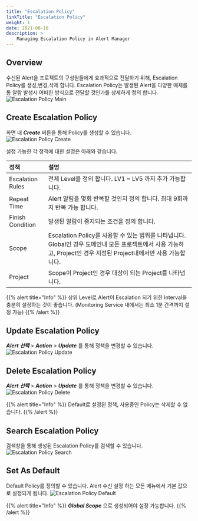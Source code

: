 ```yaml
---
title: "Escalation Policy"
linkTitle: "Escalation Policy"
weight: 1
date: 2021-08-10
description: >
    Managing Escalation Policy in Alert Manager
---
```


## Overview
수신된 Alert을 프로젝트의 구성원들에게 효과적으로 전달하기 위해, Escalation Policy를 생성,변경,삭제 합니다.
Escalation Policy는 발생된 Alert을 다양한 매체를 통 알람 발생시 어떠한 방식으로 전달할 것인가를 상세하게 정의 합니다.
![Escalation Policy Main](/docs/guides/admin_guide/monitoring/alert_manager/escalation_policy_img/escalation_policy_admin_img_01.png)

## Create Escalation Policy
화면 내 _**Create**_ 버튼을 통해 Policy를 생성할 수 있습니다.
![Escalation Policy Create](/docs/guides/admin_guide/monitoring/alert_manager/escalation_policy_img/escalation_policy_admin_img_02.png)

설정 가능한 각 정책에 대한 설명은 아래와 같습니다.

| 정책 | 설명 |
| :--- | :--- |
| Escalation Rules | 전체 Level을 정의 합니다. LV1 ~ LV5 까지 추가 가능합니다. |
| Repeat Time | Alert 알림을 몇회 반복할 것인지 정의 합니다. 최대 9회까지 반복 가능 합니다. |
| Finish Condition | 발생된 알람이 중지되는 조건을 정의 합니다. |
| Scope | Escalation Policy를 사용할 수 있는 범위를 나타냅니다. Global인 경우 도메인내 모든 프로젝트에서 사용 가능하고, Project인 경우 지정된 Project내에서만 사용 가능합니다. |
| Project | Scope이 Project인 경우 대상이 되는 Project를 나타냅니다.  |

{{% alert title="Info" %}}
상위 Level로 Alert이 Escalation 되기 위한 Interval을 충분히 설정하는 것이 좋습니다. (Monitoring Service 내에서는 최소 1분 간격까지 설정 가능)
{{% /alert %}}

## Update Escalation Policy
_**Alert 선택**_ > _**Action**_ > _**Update**_ 를 통해 정책을 변경할 수 있습니다.
![Escalation Policy Update](/docs/guides/admin_guide/monitoring/alert_manager/escalation_policy_img/escalation_policy_admin_img_03.png)

## Delete Escalation Policy
_**Alert 선택**_ > _**Action**_ > _**Update**_ 를 통해 정책을 변경할 수 있습니다.
![Escalation Policy Delete](/docs/guides/admin_guide/monitoring/alert_manager/escalation_policy_img/escalation_policy_admin_img_04.png)

{{% alert title="Info" %}}
Default로 설정된 정책, 사용중인 Policy는 삭제할 수 없습니다.
{{% /alert %}}

## Search Escalation Policy
검색창을 통해 생성된 Escalation Policy를 검색할 수 있습니다.
![Escalation Policy Search](/docs/guides/admin_guide/monitoring/alert_manager/escalation_policy_img/escalation_policy_admin_img_05.png)

## Set As Default
Default Policy를 정의할 수 있습니다. Alert 수신 설정 하는 모든 메뉴에서 기본 값으로 설정되게 됩니다.
![Escalation Policy Default](/docs/guides/admin_guide/monitoring/alert_manager/escalation_policy_img/escalation_policy_admin_img_06.png)

{{% alert title="Info" %}}
_**Global Scope**_ 으로 생성되어야 설정 가능합니다.
{{% /alert %}}